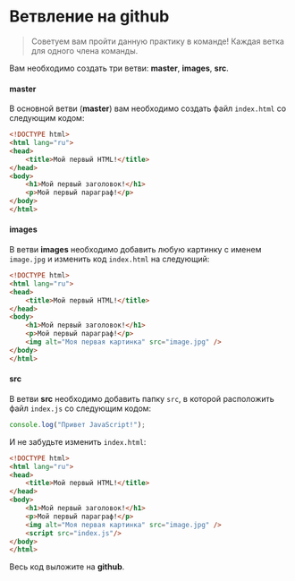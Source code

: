 # Ветвление на github

> Советуем вам пройти данную практику в команде!
> Каждая ветка для одного члена команды.

Вам необходимо создать три ветви: **master**, **images**, **src**.

#### master

В основной ветви (**master**) вам необходимо создать файл `index.html` со следующим кодом:

```html
<!DOCTYPE html>
<html lang="ru">
<head>
    <title>Мой первый HTML!</title>
</head>
<body>
    <h1>Мой первый заголовок!</h1>
    <p>Мой первый параграф!</p>
</body> 
</html>
```

#### images

В ветви **images** необходимо добавить любую картинку с именем `image.jpg` и изменить код `index.html` на следующий:

```html
<!DOCTYPE html>
<html lang="ru">
<head>
    <title>Мой первый HTML!</title>
</head>
<body>
    <h1>Мой первый заголовок!</h1>
    <p>Мой первый параграф!</p>
    <img alt="Моя первая картинка" src="image.jpg" />
</body> 
</html>
```

#### src

В ветви **src** необходимо добавить папку `src`, в которой расположить файл `index.js` со следующим кодом:

```javascript
console.log("Привет JavaScript!");
```

И не забудьте изменить `index.html`:

```html
<!DOCTYPE html>
<html lang="ru">
<head>
    <title>Мой первый HTML!</title>
</head>
<body>
    <h1>Мой первый заголовок!</h1>
    <p>Мой первый параграф!</p>
    <img alt="Моя первая картинка" src="image.jpg" />
    <script src="index.js"/>
</body> 
</html>
```

Весь код выложите на **github**.
